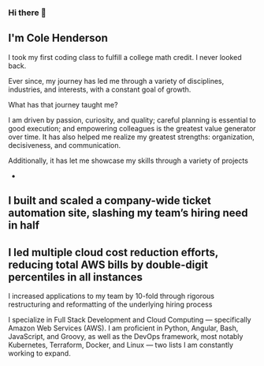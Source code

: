 ### Hi there 👋

<!--
**colehendo/colehendo** is a ✨ _special_ ✨ repository because its `README.md` (this file) appears on your GitHub profile.

Here are some ideas to get you started:

- 🔭 I’m currently working on ...
- 🌱 I’m currently learning ...
- 👯 I’m looking to collaborate on ...
- 🤔 I’m looking for help with ...
- 💬 Ask me about ...
- 📫 How to reach me: ...
- 😄 Pronouns: ...
- ⚡ Fun fact: ...
-->

## I'm Cole Henderson

I took my first coding class to fulfill a college math credit. I never looked back.

Ever since, my journey has led me through a variety of disciplines, industries, and interests, with a constant goal of growth.

What has that journey taught me?

I am driven by passion, curiosity, and quality; careful planning is essential to good execution; and empowering colleagues is the greatest value generator over time. It has also helped me realize my greatest strengths: organization, decisiveness, and communication.

Additionally, it has let me showcase my skills through a variety of projects

-
I built and scaled a company-wide ticket automation site, slashing my team’s hiring need in half
-
I led multiple cloud cost reduction efforts, reducing total AWS bills by double-digit percentiles in all instances
-
I increased applications to my team by 10-fold through rigorous restructuring and reformatting of the underlying hiring process
 
I specialize in Full Stack Development and Cloud Computing — specifically Amazon Web Services (AWS). I am proficient in Python, Angular, Bash, JavaScript, and Groovy, as well as the DevOps framework, most notably Kubernetes, Terraform, Docker, and Linux — two lists I am constantly working to expand. 

